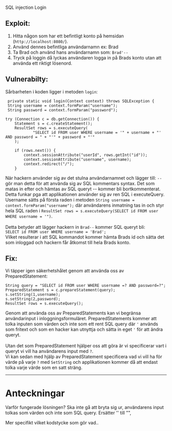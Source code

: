 SQL injection
Login


## Exploit:


1.	Hitta någon som har ett befintligt konto på hemsidan (`http://localhost:8080/`).
2.	Använd dennes befintliga användarnamn ex: Brad
3.	Ta Brad och använd hans användarnamn som: `Brad'--`
4.	Tryck på loggin då lyckas användaren logga in på Brads konto utan att använda ett riktigt lösenord.


## Vulnerabilty: 


Sårbarheten i koden ligger i metoden `login`:

     private static void login(Context context) throws SQLException {
     String username = context.formParam("username");
     String password = context.formParam("password");

    try (Connection c = db.getConnection()) {
        Statement s = c.createStatement();
        ResultSet rows = s.executeQuery(
                "SELECT id FROM user WHERE username = '" + username + "' AND password = " + "'" + password + "'"
        );

        if (rows.next()) {
            context.sessionAttribute("userId", rows.getInt("id"));
            context.sessionAttribute("username", username);
            context.redirect("/");
        }

När hackern använder sig av det stulna användarnamnet och lägger till: `--` gör man detta för att 
använda sig av SQL kommentars syntax. Det som matas in efter och hämtas av SQL queryt -- kommer bli bortkommenterat. 
<br>
Detta funkar pga att applikationen använder sig av ren SQL i executeQuery. 
Username sätts på första raden i metoden `String username = context.formParam("username");` där användarens inmatning tas 
in och styr hela SQL raden i `ResultSet rows = s.executeQuery(SELECT id FROM user WHERE username = '")`.
<br><br>
Detta betyder att lägger hackern in `Brad--`  kommer SQL queryt bli: <br> `SELECT id FROM user WHERE username = 'Brad';` <br>
Vilket resulterar i att SQL kommandot kommer hämta Brads id och sätta det som inloggad och hackern får åtkomst till hela Brads konto. 



## Fix:

Vi täpper igen säkerhetshålet genom att använda oss av PreparedStatement:

    String query = "SELECT id FROM user WHERE username =? AND password=?";
    PreparedStatement s = c.prepareStatement(query);
    s.setString(1,username);
    s.setString(2,password);
    ResultSet rows = s.executeQuery();


Genom att använda oss av PreparedStatements kan vi begränsa användarinput i inloggningsformuläret. 
PreparedStatements kommer att tolka inputen som värden och inte som ett rent SQL query där `'` används som fritext och
som en hacker kan utnyttja och sätta in eget `'` för att ändra queryt. <br><br>
Utan det som PreparedStatement hjälper oss att göra är vi specificerar vart i queryt vi vill ha användarens input med ``?``.<br>
Vi kan sedan med hjälp av PreparedStatement specificera vad vi vill ha för värde på varje ``?`` med `SetString` och applikationen kommer då att endast tolka
varje värde som en satt sträng. 






--------
# Anteckningar <br>
Varför fungerade lösningen?
Ska inte gå att bryta sig ur, användarens input tolkas som värden och inte som SQL query.
Ersätter '' till "", 

Mer specifikt vilket kodstycke som gör vad..